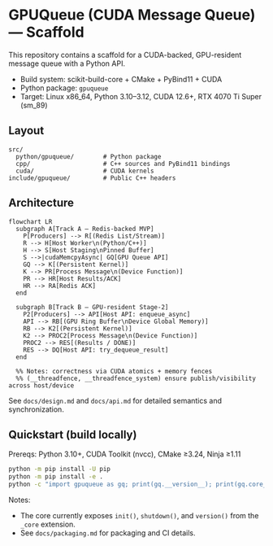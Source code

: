 # GPUQueue (CUDA Message Queue) — Scaffold

This repository contains a scaffold for a CUDA-backed, GPU-resident message queue with a Python API.

- Build system: scikit-build-core + CMake + PyBind11 + CUDA
- Python package: `gpuqueue`
- Target: Linux x86_64, Python 3.10–3.12, CUDA 12.6+, RTX 4070 Ti Super (sm_89)

## Layout
```
src/
  python/gpuqueue/        # Python package
  cpp/                    # C++ sources and PyBind11 bindings
  cuda/                   # CUDA kernels
include/gpuqueue/         # Public C++ headers
```

## Architecture

```mermaid
flowchart LR
  subgraph A[Track A — Redis-backed MVP]
    P[Producers] --> R[(Redis List/Stream)]
    R --> H[Host Worker\n(Python/C++)]
    H --> S[Host Staging\nPinned Buffer]
    S -->|cudaMemcpyAsync| GQ[GPU Queue API]
    GQ --> K[(Persistent Kernel)]
    K --> PR[Process Message\n(Device Function)]
    PR --> HR[Host Results/ACK]
    HR --> RA[Redis ACK]
  end

  subgraph B[Track B — GPU-resident Stage-2]
    P2[Producers] --> API[Host API: enqueue_async]
    API --> RB[(GPU Ring Buffer\nDevice Global Memory)]
    RB --> K2[(Persistent Kernel)]
    K2 --> PROC2[Process Message\n(Device Function)]
    PROC2 --> RES[(Results / DONE)]
    RES --> DQ[Host API: try_dequeue_result]
  end

  %% Notes: correctness via CUDA atomics + memory fences
  %% (__threadfence, __threadfence_system) ensure publish/visibility across host/device
```

See `docs/design.md` and `docs/api.md` for detailed semantics and synchronization.

## Quickstart (build locally)

Prereqs: Python 3.10+, CUDA Toolkit (nvcc), CMake ≥3.24, Ninja ≥1.11

```bash
python -m pip install -U pip
python -m pip install -e .
python -c "import gpuqueue as gq; print(gq.__version__); print(gq.core_version() if gq.core_version else 'no core')"
```

Notes:
- The core currently exposes `init()`, `shutdown()`, and `version()` from the `_core` extension.
- See `docs/packaging.md` for packaging and CI details.
```
